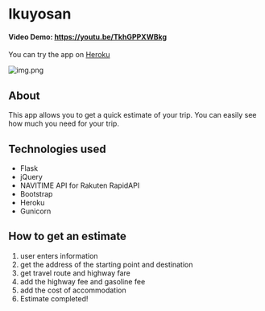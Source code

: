 # Ikuyosan

#### Video Demo: https://youtu.be/TkhGPPXWBkg

You can try the app on [Heroku](https://ikuyosan.herokuapp.com/)

![img.png](https://user-images.githubusercontent.com/64204237/133374267-207abf51-f3e2-4d65-a49c-a0afdf0c3c3d.png)

## About 

This app allows you to get a quick estimate of your trip.
You can easily see how much you need for your trip.

## Technologies used

- Flask
- jQuery
- NAVITIME API for Rakuten RapidAPI
- Bootstrap
- Heroku
- Gunicorn

## How to get an estimate

1. user enters information
2. get the address of the starting point and destination
3. get travel route and highway fare
4. add the highway fee and gasoline fee
5. add the cost of accommodation
6. Estimate completed!